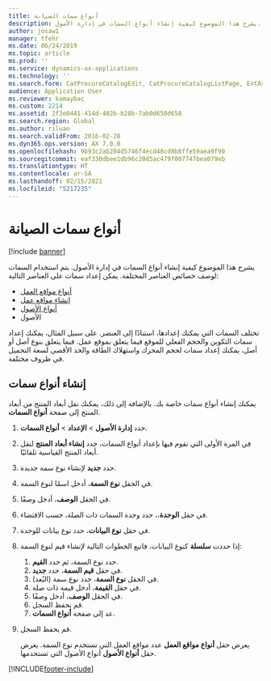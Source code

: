 ```yaml
---
title: أنواع سمات الصيانة
description: يشرح هذا الموضوع كيفية إنشاء أنواع السمات في إدارة الأصول.
author: josaw1
manager: tfehr
ms.date: 06/24/2019
ms.topic: article
ms.prod: ''
ms.service: dynamics-ax-applications
ms.technology: ''
ms.search.form: CatProcureCatalogEdit, CatProcureCatalogListPage, EntAssetFunctionalLocationTypeCopy, EntAssetAttributeType, EntAssetAttributeTypeValue, EntAssetFunctionalLocationType
audience: Application User
ms.reviewer: kamaybac
ms.custom: 2214
ms.assetid: 2f3e0441-414d-402b-b28b-7ab0d650d658
ms.search.region: Global
ms.author: riluan
ms.search.validFrom: 2016-02-28
ms.dyn365.ops.version: AX 7.0.0
ms.openlocfilehash: 9b93c2ab284d5746f4ecd48cd8b8ffe59aea9f90
ms.sourcegitcommit: eaf330dbee1db96c20d5ac479f007747bea079eb
ms.translationtype: HT
ms.contentlocale: ar-SA
ms.lasthandoff: 02/15/2021
ms.locfileid: "5217235"
---
```

# <a name="maintenance-attribute-types"></a>أنواع سمات الصيانة

[!include [banner](../../includes/banner.md)]

 

يشرح هذا الموضوع كيفية إنشاء أنواع السمات في إدارة الأصول. يتم استخدام السمات لوصف خصائص العناصر المختلفة. يمكن إعداد سمات على العناصر التالية:

- [أنواع مواقع العمل](../setup-for-functional-locations/functional-location-types.md)
- [إنشاء مواقع عمل](../functional-locations/create-functional-locations.md)
- [أنواع الأصول](../setup-for-objects/object-types.md)
- الأصول

تختلف السمات التي يمكنك إعدادها، استنادًا إلى العنصر. على سبيل المثال، يمكنك إعداد سمات التكوين والحجم الفعلي للموقع فيما يتعلق بموقع عمل. فيما يتعلق بنوع أصل أو أصل، يمكنك إعداد سمات لحجم المحرك واستهلاك الطاقة والحد الأقصى لسعة التحميل في ظروف مختلفة.

## <a name="create-attribute-types"></a>إنشاء أنواع سمات

يمكنك إنشاء أنواع سمات خاصة بك. بالإضافة إلى ذلك، يمكنك نقل أبعاد المنتج من أبعاد المنتج إلى صفحة **أنواع السمات**.

1. حدد **إدارة الأصول** \> **الإعداد** \> **أنواع السمات**.
2. في المرة الأولى التي تقوم فيها بإعداد أنواع السمات، حدد **إنشاء أبعاد المنتج** لنقل أبعاد المنتج القياسية تلقائيًا.
3. حدد **جديد** لإنشاء نوع سمة جديدة.
4. في الحقل **نوع السمة**، أدخل اسمًا لنوع السمة.
5. في الحقل **الوصف**، أدخل وصفًا.
6. في حقل **الوحدة**،، حدد وحدة السمات ذات الصلة، حسب الاقتضاء.
7. في حقل **نوع البيانات**، حدد نوع بيانات للوحدة.
8. إذا حددت **سلسلة** كنوع البيانات، فاتبع الخطوات التالية لإنشاء قيم لنوع السمة:

    1. حدد نوع السمة، ثم حدد **القيم**.
    2. في حقل **قيم السمة**، حدد **جديد**.
    3. في الحقل **نوع السمة**، حدد نوع سمة (البُعد).
    4. في حقل **القيمة**، أدخل قيمة ذات صلة.
    5. في الحقل **الوصف**، أدخل وصفًا.
    6. قم بحفظ السجل.
    7. عد إلى صفحة **أنواع السمات**.

9. قم بحفظ السجل.

    يعرض حقل **أنواع مواقع العمل** عدد مواقع العمل التي تستخدم نوع السمة. يعرض حقل **أنواع الأصول** أنواع الأصول التي تستخدمها.


[!INCLUDE[footer-include](../../../includes/footer-banner.md)]